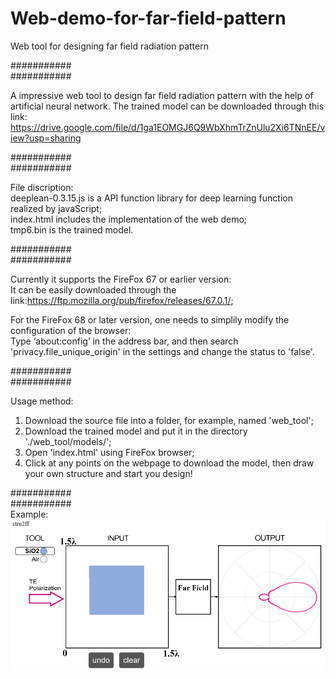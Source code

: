 # Web-demo-for-far-field-pattern
Web tool for designing far field radiation pattern

###########  
###########  

A impressive web tool to design far field radiation pattern with the help of artificial neural network.
The trained model can be downloaded through this link: 
https://drive.google.com/file/d/1ga1EOMGJ6Q9WbXhmTrZnUlu2Xi6TNnEE/view?usp=sharing

###########  
###########  

File discription:  
deeplean-0.3.15.js is a API function library for deep learning function realized by javaScript;  
index.html includes the implementation of the web demo;  
tmp6.bin is the trained model.  

###########  
###########  

Currently it supports the FireFox 67 or earlier version:  
It can be easily downloaded through the link:https://ftp.mozilla.org/pub/firefox/releases/67.0.1/;  

For the FireFox 68 or later version, one needs to simplily modify the configuration of the browser:  
Type ‘about:config’ in the address bar, and then search 'privacy.file_unique_origin' in the settings and change the status to 'false'.  

###########  
###########  

Usage method:
1. Download the source file into a folder, for example, named 'web_tool';
2. Download the trained model and put it in the directory './web_tool/models/';
3. Open 'index.html' using FireFox browser;
4. Click at any points on the webpage to download the model, then draw your own structure and start you design!

###########  
###########  
Example:  
![image](https://github.com/JRQie/Web-demo-for-far-field-pattern/blob/master/screen_shot.png)
